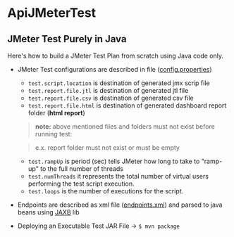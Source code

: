 # ApiJMeterTest
JMeter Test Purely in Java
------------------------------

Here's how to build a JMeter Test Plan from scratch using Java code only.

* JMeter Test configurations are described in file ([config.properties](src/main/resources/config.properties))
    * `test.script.location`    is destination of generated jmx scrip file
    * `test.report.file.jtl`    is destination of generated jtl file  
    * `test.report.file.csv`    is destination of generated csv file  
    * `test.report.file.html`   is destination of generated dashboard report folder (__html report__)
    
    > __note:__ above mentioned files and folders must not exist before running test: 
    
    > e.x. report folder must not exist or must be empty
    
    * `test.rampUp`             is period (sec) tells JMeter how long to take to "ramp-up" to the full number of threads
    * `test.numThreads`         it represents the total number of virtual users performing the test script execution.
    * `test.loops`              is the number of executions for the script.

* Endpoints are described as xml file ([endpoints.xml](src/main/resources/endpoints.xml)) and parsed to java beans using [JAXB](https://javaee.github.io/jaxb-v2/) lib
* Deploying an Executable Test JAR File -> `$ mvn package`